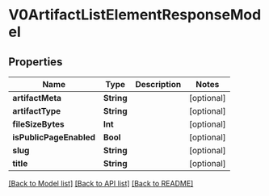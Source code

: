 # V0ArtifactListElementResponseModel

## Properties
Name | Type | Description | Notes
------------ | ------------- | ------------- | -------------
**artifactMeta** | **String** |  | [optional] 
**artifactType** | **String** |  | [optional] 
**fileSizeBytes** | **Int** |  | [optional] 
**isPublicPageEnabled** | **Bool** |  | [optional] 
**slug** | **String** |  | [optional] 
**title** | **String** |  | [optional] 

[[Back to Model list]](../README.md#documentation-for-models) [[Back to API list]](../README.md#documentation-for-api-endpoints) [[Back to README]](../README.md)


